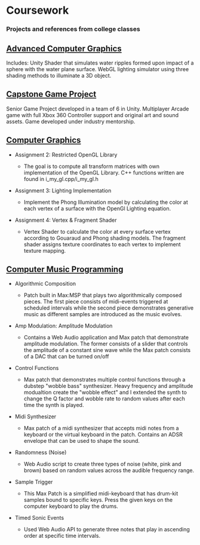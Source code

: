 # Coursework
### Projects and references from college classes
## [Advanced Computer Graphics](https://github.com/HungryAdi/Coursework/tree/master/AdvancedComputerGraphics)
   Includes: Unity Shader that simulates water ripples formed upon impact of a sphere with the water plane surface. WebGL        lighting simulator using three shading methods to illuminate a 3D object.
   
## [Capstone Game Project](https://github.com/HungryAdi/Coursework/tree/master/CapstoneGameProject)
   Senior Game Project developed in a team of 6 in Unity. Multiplayer Arcade game with full Xbox 360 Controller support and  original art and sound assets. Game developed under industry mentorship.
  
## [Computer Graphics](https://github.com/HungryAdi/Coursework/tree/master/ComputerGraphics) 
 * Assignment 2: Restricted OpenGL Library
   - The goal is to compute all transform matrices with own implementation of the OpenGL Library. C++ functions written are      found in i_my_gl.cpp/i_my_gl.h
    
 * Assignment 3: Lighting Implementation
   - Implement the Phong Illumination model by calculating the color at each vertex of a surface with the OpenGl Lighting        equation.
    
 * Assignment 4: Vertex & Fragment Shader
   - Vertex Shader to calculate the color at every surface vertex according to Gouaraud and Phong shading models. The            fragment shader assigns texture coordinates to each vertex to implement texture mapping.
    
## [Computer Music Programming](https://github.com/HungryAdi/Coursework/tree/master/ComputerMusicProgramming)
 * Algorithmic Composition 
   - Patch built in Max:MSP that plays two algorithmically composed pieces. The first piece consists of midi-events              triggered at scheduled intervals while the second piece demonstrates generative music as different samples are                introduced as the music evolves.
      
 * Amp Modulation: Amplitude Modulation
   - Contains a Web Audio application and Max patch that demonstrate amplitude modulation. The former consists of a slider       that controls the amplitude of a constant sine wave while the Max patch consists of a DAC that can be turned on/off
  
 * Control Functions
   - Max patch that demonstrates multiple control functions through a dubstep "wobble bass" synthesizer. Heavy frequency and      amplitude modualtion create the "wobble effect" and I extended the synth to change the Q factor and wobble rate to random      values after each time the synth is played.
   
 * Midi Synthesizer
   - Max patch of a midi synthesizer that accepts midi notes from a keyboard or the virtual keyboard in the patch. Contains an    ADSR envelope that can be used to shape the sound.
   
 * Randomness (Noise)
   - Web Audio script to create three types of noise (white, pink and brown) based on random values across the audible            frequency range.
   
 * Sample Trigger
   - This Max Patch is a simplified midi-keyboard that has drum-kit samples bound to specific keys. Press the given keys on      the computer keyboard to play the drums.
   
 * Timed Sonic Events
   - Used Web Audio API to generate three notes that play in ascending order at specific time intervals.
   
 
    
  
